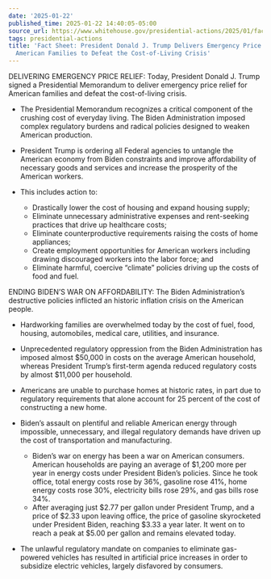 ```yaml
---
date: '2025-01-22'
published_time: 2025-01-22 14:40:05-05:00
source_url: https://www.whitehouse.gov/presidential-actions/2025/01/fact-sheet-president-donald-j-trump-delivers-emergency-price-relief-for-american-families-to-defeat-the-cost-of-living-crisis/
tags: presidential-actions
title: 'Fact Sheet: President Donald J. Trump Delivers Emergency Price Relief for
  American Families to Defeat the Cost-of-Living Crisis'
---
```

 
DELIVERING EMERGENCY PRICE RELIEF: Today, President Donald J. Trump
signed a Presidential Memorandum to deliver emergency price relief for
American families and defeat the cost-of-living crisis.

-   The Presidential Memorandum recognizes a critical component of the
    crushing cost of everyday living. The Biden Administration imposed
    complex regulatory burdens and radical policies designed to weaken
    American production. 
-   President Trump is ordering all Federal agencies to untangle the
    American economy from Biden constraints and improve affordability of
    necessary goods and services and increase the prosperity of the
    American workers.
-   This includes action to:
    -   Drastically lower the cost of housing and expand housing supply;

    <!-- -->

    -   Eliminate unnecessary administrative expenses and rent-seeking
        practices that drive up healthcare costs;

    <!-- -->

    -   Eliminate counterproductive requirements raising the costs of
        home appliances;

    <!-- -->

    -   Create employment opportunities for American workers including
        drawing discouraged workers into the labor force; and

    <!-- -->

    -   Eliminate harmful, coercive “climate” policies driving up the
        costs of food and fuel.

ENDING BIDEN’S WAR ON AFFORDABILITY: The Biden Administration’s
destructive policies inflicted an historic inflation crisis on the
American people. 

-   Hardworking families are overwhelmed today by the cost of fuel,
    food, housing, automobiles, medical care, utilities, and insurance.
-   Unprecedented regulatory oppression from the Biden Administration
    has imposed almost $50,000 in costs on the average American
    household, whereas President Trump’s first-term agenda reduced
    regulatory costs by almost $11,000 per household.
-   Americans are unable to purchase homes at historic rates, in part
    due to regulatory requirements that alone account for 25 percent of
    the cost of constructing a new home.
-   Biden’s assault on plentiful and reliable American energy through
    impossible, unnecessary, and illegal regulatory demands have driven
    up the cost of transportation and manufacturing.
    -   Biden’s war on energy has been a war on American consumers.
        American households are paying an average of $1,200 more per
        year in energy costs under President Biden’s policies. Since he
        took office, total energy costs rose by 36%, gasoline rose 41%,
        home energy costs rose 30%, electricity bills rose 29%, and gas
        bills rose 34%.

    <!-- -->

    -   After averaging just $2.77 per gallon under President Trump, and
        a price of $2.33 upon leaving office, the price of gasoline
        skyrocketed under President Biden, reaching $3.33 a year later.
        It went on to reach a peak at $5.00 per gallon and remains
        elevated today.  
-   The unlawful regulatory mandate on companies to eliminate
    gas-powered vehicles has resulted in artificial price increases in
    order to subsidize electric vehicles, largely disfavored by
    consumers.
